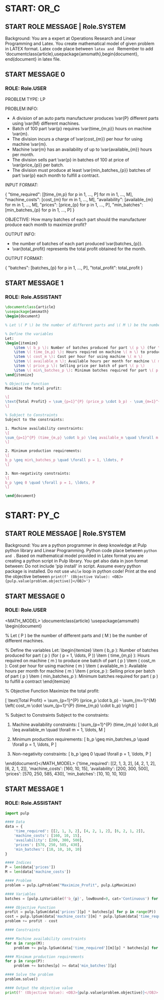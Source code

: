 # START: OR_C 
## START ROLE MESSAGE | Role.SYSTEM 
Background: You are a expert at Operations Research and Linear Programming and Latex. You create mathematical model of given problem in LATEX format. Latex code place between ```latex and ``` Remember to add 'documentclass{article},usepackage{amsmath},begin{document}, end{document} in latex file. 
## START MESSAGE 0 
### ROLE: Role.USER
<DESCRIPTION>
PROBLEM TYPE: LP

PROBLEM INFO:

- A division of an auto parts manufacturer produces \var{P} different parts using \var{M} different machines.
- Batch of 100 part \var{p} requires \var{time_{m,p}} hours on machine \var{m}.
- The division incurs a charge of \var{cost_{m}} per hour for using machine \var{m}.
- Machine \var{m} has an availability of up to \var{available_{m}} hours per month.
- The division sells part \var{p} in batches of 100 at price of \var{price_{p}} per batch.
- The division must produce at least \var{min_batches_{p}} batches of part \var{p} each month to fulfill a contract.

INPUT FORMAT: 

{
    "time_required": [[time_{m,p} for p in 1, ..., P] for m in 1, ..., M],
    "machine_costs": [cost_{m} for m in 1, ..., M],
    "availability": [available_{m} for m in 1, ..., M],
    "prices": [price_{p} for p in 1, ..., P],
    "min_batches": [min_batches_{p} for p in 1, ..., P]
}

OBJECTIVE: How many batches of each part should the manufacturer produce each month to maximize profit?

OUTPUT INFO:

- the number of batches of each part produced \var{batches_{p}}.
- \var{total_profit} represents the total profit obtained for the month.

OUTPUT FORMAT:

{
    "batches": [batches_{p} for p in 1, ..., P],
    "total_profit": total_profit
}
</DESCRIPTION>


## START MESSAGE 1 
### ROLE: Role.ASSISTANT
```latex
\documentclass{article}
\usepackage{amsmath}
\begin{document}

% Let \( P \) be the number of different parts and \( M \) be the number of different machines.

% Define the variables
Let:
\begin{itemize}
    \item \( b_p \): Number of batches produced for part \( p \) (for \( p = 1, \ldots, P \))
    \item \( time_{m,p} \): Hours required on machine \( m \) to produce one batch of part \( p \)
    \item \( cost_m \): Cost per hour for using machine \( m \)
    \item \( available_m \): Available hours per month for machine \( m \)
    \item \( price_p \): Selling price per batch of part \( p \)
    \item \( min\_batches_p \): Minimum batches required for part \( p \) to fulfill a contract
\end{itemize}

% Objective Function
Maximize the total profit:

\[
\text{Total Profit} = \sum_{p=1}^{P} (price_p \cdot b_p) - \sum_{m=1}^{M} \left( cost_m \cdot \sum_{p=1}^{P} (time_{m,p} \cdot b_p) \right)
\]

% Subject to Constraints
Subject to the constraints:

1. Machine availability constraints:
\[
\sum_{p=1}^{P} (time_{m,p} \cdot b_p) \leq available_m \quad \forall m = 1, \ldots, M
\]

2. Minimum production requirements:
\[
b_p \geq min\_batches_p \quad \forall p = 1, \ldots, P
\]

3. Non-negativity constraints:
\[
b_p \geq 0 \quad \forall p = 1, \ldots, P
\]

\end{document}
```

# START: PY_C 
## START ROLE MESSAGE | Role.SYSTEM 
Background: You are a python programmer in deep knowledge at Pulp python library and Linear Programming. Python code place between ```python and ```. Based on mathematical model provided in Latex format you are creating a python script in Pulp library. You get also data in json format between: <DATA></DATA> Do not include 'pip install' in script. Assume every python package is installed. Do not use `while` loop in python code! Print at the end the objective between <OBJ></OBJ> `print(f' (Objective Value): <OBJ>{pulp.value(problem.objective)}</OBJ>')` 
## START MESSAGE 0 
### ROLE: Role.USER
<MATH_MODEL>
\documentclass{article}
\usepackage{amsmath}
\begin{document}

% Let \( P \) be the number of different parts and \( M \) be the number of different machines.

% Define the variables
Let:
\begin{itemize}
    \item \( b_p \): Number of batches produced for part \( p \) (for \( p = 1, \ldots, P \))
    \item \( time_{m,p} \): Hours required on machine \( m \) to produce one batch of part \( p \)
    \item \( cost_m \): Cost per hour for using machine \( m \)
    \item \( available_m \): Available hours per month for machine \( m \)
    \item \( price_p \): Selling price per batch of part \( p \)
    \item \( min\_batches_p \): Minimum batches required for part \( p \) to fulfill a contract
\end{itemize}

% Objective Function
Maximize the total profit:

\[
\text{Total Profit} = \sum_{p=1}^{P} (price_p \cdot b_p) - \sum_{m=1}^{M} \left( cost_m \cdot \sum_{p=1}^{P} (time_{m,p} \cdot b_p) \right)
\]

% Subject to Constraints
Subject to the constraints:

1. Machine availability constraints:
\[
\sum_{p=1}^{P} (time_{m,p} \cdot b_p) \leq available_m \quad \forall m = 1, \ldots, M
\]

2. Minimum production requirements:
\[
b_p \geq min\_batches_p \quad \forall p = 1, \ldots, P
\]

3. Non-negativity constraints:
\[
b_p \geq 0 \quad \forall p = 1, \ldots, P
\]

\end{document}</MATH_MODEL>
<DATA>
{'time_required': [[2, 1, 3, 2], [4, 2, 1, 2], [6, 2, 1, 2]], 'machine_costs': [160, 10, 15], 'availability': [200, 300, 500], 'prices': [570, 250, 585, 430], 'min_batches': [10, 10, 10, 10]}</DATA>


## START MESSAGE 1 
### ROLE: Role.ASSISTANT
```python
import pulp

#### Data
data = {
    'time_required': [[2, 1, 3, 2], [4, 2, 1, 2], [6, 2, 1, 2]],
    'machine_costs': [160, 10, 15],
    'availability': [200, 300, 500],
    'prices': [570, 250, 585, 430],
    'min_batches': [10, 10, 10, 10]
}

#### Indices
P = len(data['prices'])
M = len(data['machine_costs'])

#### Problem
problem = pulp.LpProblem("Maximize_Profit", pulp.LpMaximize)

#### Variables
batches = [pulp.LpVariable(f'b_{p}', lowBound=0, cat='Continuous') for p in range(P)]

#### Objective Function
profit = pulp.lpSum(data['prices'][p] * batches[p] for p in range(P))
cost = pulp.lpSum(data['machine_costs'][m] * pulp.lpSum(data['time_required'][m][p] * batches[p] for p in range(P)) for m in range(M))
problem += profit - cost

#### Constraints

#### Machine availability constraints
for m in range(M):
    problem += pulp.lpSum(data['time_required'][m][p] * batches[p] for p in range(P)) <= data['availability'][m]

#### Minimum production requirements
for p in range(P):
    problem += batches[p] >= data['min_batches'][p]

#### Solve the problem
problem.solve()

#### Output the objective value
print(f' (Objective Value): <OBJ>{pulp.value(problem.objective)}</OBJ>')
```

